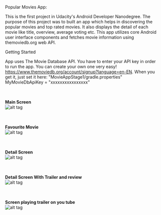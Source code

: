 Popular Movies App:

This is the first project in Udacity's Android Developer Nanodegree. The purpose of this project was to built an app which helps in discovering the popular movies and top rated movies. It also displays the detail of each movie like title, overview, average voting etc. This app utilizes core Android user interface components and fetches movie information using themoviedb.org web API.


Getting Started

App uses The Movie Database API. You have to enter your API key in order to run the app. You can create your own one very easy! https://www.themoviedb.org/account/signup?language=en-EN. When you get it, just set it here: "MovieAppStage1/gradle.properties"
MyMovieDbApiKey = "xxxxxxxxxxxxxxxx"


<br /><br />
**Main Screen**<br />
![alt tag](https://github.com/manvigupta1987/AndroidProjects/blob/master/MovieAppStage2/ScreenShots/MainScreen.png)


<br /><br />
**Favourite Movie**<br />
![alt tag](https://github.com/manvigupta1987/AndroidProjects/blob/master/MovieAppStage2/ScreenShots/FavouriteMovieTab.png)



<br /><br />
**Detail Screen**<br />
![alt tag](https://github.com/manvigupta1987/AndroidProjects/blob/master/MovieAppStage2/ScreenShots/DetailScreen.png)



<br /><br />
**Detail Screen With Trailer and review**<br />
![alt tag](https://github.com/manvigupta1987/AndroidProjects/blob/master/MovieAppStage2/ScreenShots/DetailMovieWithScrolling.png)



<br /><br />
**Screen playing trailer on you tube**<br />
![alt tag](https://github.com/manvigupta1987/AndroidProjects/blob/master/MovieAppStage2/ScreenShots/YouTubeTrailer.png)









